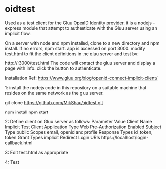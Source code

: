 # oidtest
Used as a test client for the Gluu OpenID Identity provider.
it is a nodejs - express module that attempt to authenticate with the Gluu server using an implicit flow.

On a server with node and npm installed, clone to a new directory and npm install. If no errors, npm start. 
app is accessed on port 3000. modify test.html to fit the client definitions in the gluu server and test by:

http://<node app name or ip>:3000/test.html
The code will contact the gluu server and display a page with info.
click the button to authenticate.

Installation
Ref: https://www.gluu.org/blog/openid-connect-implicit-client/

1: install the nodejs code in this repository on a suitable machine that resides on the same network as the gluu server.

git clone https://github.com/MikShau/oidtest.git

npm install
npm start

2: Define client on Gluu server as follows:
Parameter
Value
Client Name	Implicit Test Client
Application Type	Web
Pre-Authorization	Enabled
Subject Type	public
Scopes	email, openid and profile
Response Types	id_token, token
Grant Types	implicit
Redirect Login URIs	https://localhost/login-callback.html

3: Edit test.html as appropriate

4: Test

